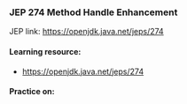 ### JEP 274 Method Handle Enhancement

JEP link: https://openjdk.java.net/jeps/274

#### Learning resource:
- https://openjdk.java.net/jeps/274

#### Practice on:

